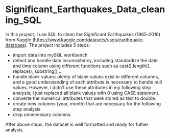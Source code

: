 # Significant_Earthquakes_Data_cleaning_SQL
In this project, I use SQL to clean the Significant Earthquakes (1965-2016) from Kaggle (https://www.kaggle.com/datasets/usgs/earthquake-database). The project includes 5 steps: 
- import data into mySQL workbench
- detect and handle data inconsistency, including standardize the date and time column using different functions such as cast(),length(), replace(), substring(),...
- handle blank values: plenty of blank values exist in different columns, and a good understanding of each attribute is necessary to handle null values. However, I didn't use these attributes in my following step analysis; I just replaced all blank values with 0 using CASE statement.
- converte the numerical attributes that were stored as text to double.
- create new columns (year, month) that are necessary for the following step analysis.
- drop unnecessary columns.

After above steps, the dataset is well formatted and ready for futher analysis. 
